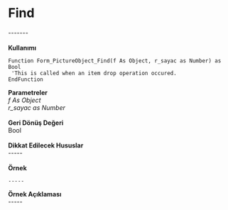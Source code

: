 # Find

\-------\
\
**Kullanımı**

```
Function Form_PictureObject_Find(f As Object, r_sayac as Number) as Bool
 'This is called when an item drop operation occured.
EndFunction
```

**Parametreler**\
_f As Object_\
_r\_sayac as Number_\
\
**Geri Dönüş Değeri**\
Bool\
\
**Dikkat Edilecek Hususlar**\
\-----\
\
**Örnek**

```
-----
```

**Örnek Açıklaması**\
\-----
